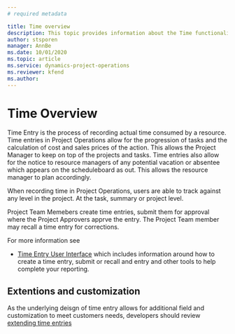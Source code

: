 ```yaml
---
# required metadata

title: Time overview
description: This topic provides information about the Time functionality in Microsoft Dynamics 365 Project Operations. 
author: stsporen
manager: AnnBe
ms.date: 10/01/2020
ms.topic: article
ms.service: dynamics-project-operations
ms.reviewer: kfend
ms.author: 
---
```


# Time Overview
Time Entry is the process of recording actual time consumed by a resource. Time entries in Project Operations allow for the progression of tasks and the calculation of cost and sales prices of the action. This allows the Project Manager to keep on top of the projects and tasks. Time entries also allow for the notice to resource managers of any potential vacation or absentee which appears on the scheduleboard as out. This allows the resource manager to plan accordingly.

When recording time in Project Operations, users are able to track against any level in the project. At the task, summary or project level.

Project Team Memebers create time entries, submit them for approval where the Project Approvers apprve the entry. The Project Team member may recall a time entry for corrections.

For more information see
 - [Time Entry User Interface](ui-behavior-time.md) which includes information around how to create a time entry, submit or recall and entry and other tools to help complete your reporting.


## Extentions and customization
As the underlying deisgn of time entry allows for additional field and customization to meet customers needs, developers should review [extending time entries](extending-time-entries.md)
